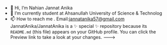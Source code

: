 - 👋 Hi, I’m Nahian Jannat Anika
- 🌱 I’m currently student at Ahsanullah University of Science & Technolog
- 📫 How to reach me . Email:jannatanika57@gmail.com
JannatAnika/JannatAnika is a ✨ special ✨ repository because its `README.md` (this file) appears on your GitHub profile.
You can click the Preview link to take a look at your changes.
--->
